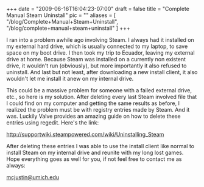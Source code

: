 
+++
date = "2009-06-16T16:04:23-07:00"
draft = false
title = "Complete Manual Steam Uninstall"
pic = ""
aliases = [
  "/blog/Complete+Manual+Steam+Uninstall",
  "/blog/complete+manual+steam+uninstall"
]
+++

<p>
    I ran into a problem awhile ago involving Steam.  I always had it installed on my external hard
    drive, which is usually connected to my laptop, to save space on my boot drive.  I then took my
    trip to Ecuador, leaving my external drive at home.  Because Steam was installed on a currently
    non existent drive, it wouldn't run (obviously), but more importantly it also refused to uninstall.
    And last but not least, after downloading a new install client, it also wouldn't let me install it
    anew on my internal drive.  
    </p>
    <p>
    This could be a massive problem for someone with a failed external drive, etc., so here is my
    solution.  After deleting every last Steam involved file that I could find on my computer and
    getting the same results as before, I realized the problem must be with registry entries made
    by Steam.  And it was.  Luckily Valve provides an amazing guide on how to delete these entries
    using regedit.  Here's the link:
    </p>    
    <p>
    <a href = "http://supportwiki.steampowered.com/wiki/Uninstalling_Steam">http://supportwiki.steampowered.com/wiki/Uninstalling_Steam</a>
    </p>
    <p>
    After deleting these entries I was able to use the install client like normal to install Steam
    on my internal drive and reunite with my long lost games.  Hope everything goes as well for you,
    if not feel free to contact me as always:
    </p>
    <p>
    <a href = "mailto: justin@justinmccandless.com"> mcjustin@umich.edu </a>    
    </p>